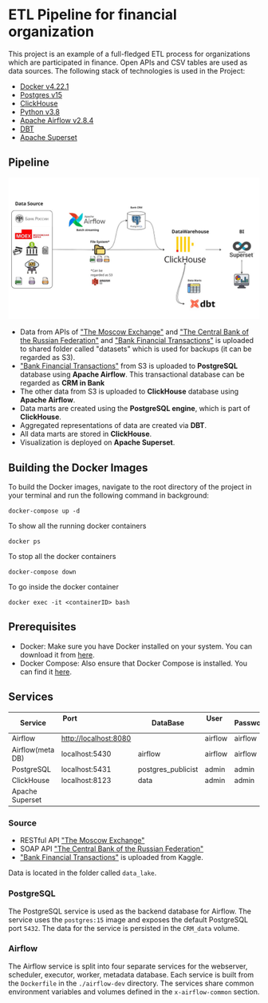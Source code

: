 # **ETL Pipeline for financial organization** 

This project is an example of a full-fledged ETL process for organizations which are participated in finance. Open APIs and CSV tables are used as data sources.
The following stack of technologies is used in the Project:
* [Docker v4.22.1](https://www.docker.com/)
* [Postgres v15](https://www.postgresql.org/)
* [ClickHouse](https://clickhouse.com/)
* [Python v3.8](https://www.python.org/)
* [Apache Airflow v2.8.4](https://airflow.apache.org/)
* [DBT](https://www.getdbt.com/)
* [Apache Superset](https://superset.apache.org/)

## Pipeline
![Project](ETL_pipeline.jpg)

- Data from APIs of ["The Moscow Exchange"](https://www.moex.com/a2193) and ["The Central Bank of the Russian Federation"](https://www.cbr.ru/development/SXML/) and ["Bank Financial Transactions"](https://www.kaggle.com/datasets/computingvictor/transactions-fraud-datasets) is uploaded to shared folder called "datasets" which is used for backups (it can be regarded as S3).
- ["Bank Financial Transactions"](https://www.kaggle.com/datasets/computingvictor/transactions-fraud-datasets) from S3 is uploaded to **PostgreSQL** database using **Apache Airflow**. This transactional database can be regarded as **CRM in Bank**
- The other data from S3 is uploaded to **ClickHouse** database using **Apache Airflow**.
- Data marts are created using the **PostgreSQL engine**, which is part of **ClickHouse**.
- Aggregated representations of data are created via **DBT**.
- All data marts are stored in **ClickHouse**. 
- Visualization is deployed on **Apache Superset**.

## Building the Docker Images

To build the Docker images, navigate to the root directory of the project in your terminal and run the following command in background:

```shell
docker-compose up -d
```

To show all the running docker containers

```shell
docker ps
```

To stop all the docker containers

```shell
docker-compose down
```

To go inside the docker container

```shell
docker exec -it <containerID> bash
```

## Prerequisites
- Docker: Make sure you have Docker installed on your system. You can download it from [here](https://www.docker.com/products/docker-desktop).
- Docker Compose: Also ensure that Docker Compose is installed. You can find it [here](https://docs.docker.com/compose/install/).

## Services

| Service          | Port                                             | DataBase           | User     | Password |
| ---------------- | ------------------------------------------------ | ------------------ | -------- | -------- |
| Airflow          | [http://localhost:8080](http://localhost:8080/)  |                    | airflow  | airflow  |
| Airflow(meta DB) | localhost:5430                                   | airflow            | airflow  | airflow  |
| PostgreSQL       | localhost:5431                                   | postgres_publicist | admin    | admin    |
| ClickHouse       | localhost:8123                                   | data               | admin    | admin    |
| Apache Superset  |                                                  |                    |          |          |

### Source
- RESTful API ["The Moscow Exchange"](https://www.moex.com/a2193) 
- SOAP API ["The Central Bank of the Russian Federation"](https://www.cbr.ru/development/SXML/)
- ["Bank Financial Transactions"](https://www.kaggle.com/datasets/computingvictor/transactions-fraud-datasets) is uploaded from Kaggle. 

Data is located in the folder called `data_lake`.

### PostgreSQL
The PostgreSQL service is used as the backend database for Airflow. The service uses the `postgres:15` image and exposes the default PostgreSQL port `5432`. The data for the service is persisted in the `CRM_data` volume.

### Airflow

The Airflow service is split into four separate services for the webserver, scheduler, executor, worker, metadata database. Each service is built from the `Dockerfile` in the `./airflow-dev` directory. The services share common environment variables and volumes defined in the `x-airflow-common` section.